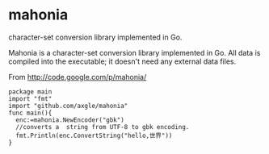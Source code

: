 mahonia
=======

 character-set conversion library implemented in Go.

 Mahonia is a character-set conversion library implemented in Go.
 All data is compiled into the executable; it doesn't need any external data files.

 From http://code.google.com/p/mahonia/


	package main
	import "fmt"
	import "github.com/axgle/mahonia"
	func main(){
	  enc:=mahonia.NewEncoder("gbk")
	  //converts a  string from UTF-8 to gbk encoding.
	  fmt.Println(enc.ConvertString("hello,世界"))  
	}

